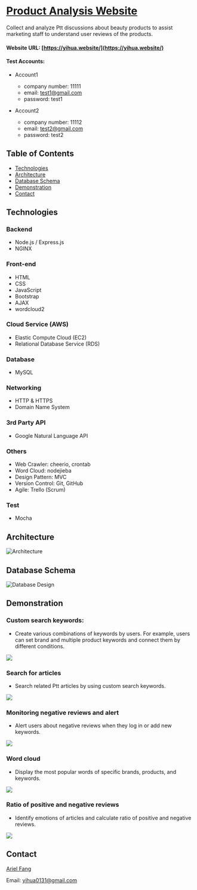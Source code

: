 # [Product Analysis Website](https://yihua.website/) 

Collect and analyze Ptt discussions about beauty products to assist marketing staff to understand user
reviews of the products.

#### Website URL: [https://yihua.website/](https://yihua.website/)

#### Test Accounts:

- Account1
  - company number: 11111
  - email: test1@gmail.com
  - password: test1

- Account2
  - company number: 11112
  - email: test2@gmail.com
  - password: test2


## Table of Contents

- [Technologies](#Technologies)
- [Architecture](#Architecture)
- [Database Schema](#Database-Schema)
- [Demonstration](#Demonstration)
- [Contact](#Contact)

## Technologies

### Backend

- Node.js / Express.js
- NGINX

### Front-end

- HTML
- CSS
- JavaScript
- Bootstrap
- AJAX
- wordcloud2

### Cloud Service (AWS)

- Elastic Compute Cloud (EC2)
- Relational Database Service (RDS)

### Database

- MySQL

### Networking

- HTTP & HTTPS
- Domain Name System

### 3rd Party API

- Google Natural Language API

### Others

- Web Crawler: cheerio, crontab 
- Word Cloud: nodejieba
- Design Pattern: MVC
- Version Control: Git, GitHub
- Agile: Trello (Scrum)

### Test

- Mocha

## Architecture

![Architecture](https://yihuafang.s3.us-east-2.amazonaws.com/Architecture.JPG)

## Database Schema

![Database Design](https://yihuafang.s3.us-east-2.amazonaws.com/SQL+table_new.png)


## Demonstration 

### Custom search keywords:

- Create various combinations of keywords by users. For example, users can set
brand and multiple product keywords and connect them by different conditions.

<img src="https://yihuafang.s3.us-east-2.amazonaws.com/keywords.jpg">


### Search for articles

- Search related Ptt articles by using custom search keywords.

<img src="https://yihuafang.s3.us-east-2.amazonaws.com/contentlist.gif">


### Monitoring negative reviews and alert

- Alert users about negative reviews when they log in or add new keywords.

<img src="https://yihuafang.s3.us-east-2.amazonaws.com/negative.gif">


### Word cloud

- Display the most popular words of specific brands, products, and keywords.

<img src="https://yihuafang.s3.us-east-2.amazonaws.com/word+cloud.jpg">

### Ratio of positive and negative reviews

- Identify emotions of articles and calculate ratio of positive and negative reviews.

<img src="https://yihuafang.s3.us-east-2.amazonaws.com/PN_value.gif">



## Contact

<a href="https://github.com/Arielfang131" target="_blank">Ariel Fang</a>

Email: yihua0131@gmail.com